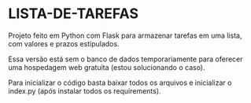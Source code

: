 # LISTA-DE-TAREFAS
Projeto feito em Python com Flask para armazenar tarefas em uma lista, com valores e prazos estipulados.

Essa versão está sem o banco de dados temporariamente para oferecer uma hospedagem web gratuita (estou solucionando o caso).

Para inicializar o código basta baixar todos os arquivos e inicializar o index.py (após instalar todos os requirements).
